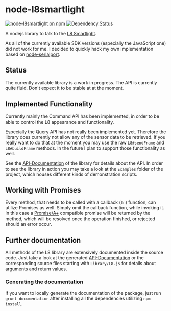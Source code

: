 # node-l8smartlight

[![node-l8smartlight on npm](http://img.shields.io/npm/v/l8smartlight.svg?0.1.2)](https://www.npmjs.org/package/l8smartlight)
[![Dependency Status](https://david-dm.org/tobiwild/node-l8smartlight.svg)](https://david-dm.org/tobiwild/node-l8smartlight)

A nodejs library to talk to the [L8 Smartlight](http://www.l8smartlight.com/).

As all of the currently available SDK versions (especially the JavaScript one)
did not work for me. I decided to quickly hack my own implementation based on
[node-serialport](https://github.com/voodootikigod/node-serialport).


## Status

The currently available library is a work in progress. The API is currently
quite fluid. Don't expect it to be stable at at the moment.

## Implemented Functionality

Currently mainly the Command API has been implemented, in order to be able to
control the L8 appearance and functionality.

Especially the Query API has not really been implemented yet. Therefore the
library does currently not allow any of the sensor data to be retrieved. If you
really want to do that at the moment you may use the raw `L8#sendFrame` and
`L8#buildFrame` methods. In the future I plan to support those functionality as
well.

See the [API-Documentation](http://jakobwesthoff.github.io/node-l8smartlight/)
of the library for details about the API. In order to see the library in action
you may take a look at the `Examples` folder of the project, which houses
different kinds of demonstration scripts.

## Working with Promises

Every method, that needs to be called with a callback (`fn`) function, can utilize
Promises as well. Simply omit the callback function, while invoking it. In this case
a [Promise/A+](http://promises-aplus.github.io/promises-spec/) compatible promise
will be returned by the method, which will be resolved once the operation finished,
or rejected should an error occur.

## Further documentation

All methods of the L8 library are extensively documented inside the source
code. Just take a look at the generated
[API-Documentation](http://jakobwesthoff.github.io/node-l8smartlight/) or the
corresponding source files starting with `Library/L8.js` for details about
arguments and return values.

### Generating the documentation

If you want to locally generate the documentation of the package, just run
`grunt documentation` after installing all the dependencies utilizing
`npm install`.
